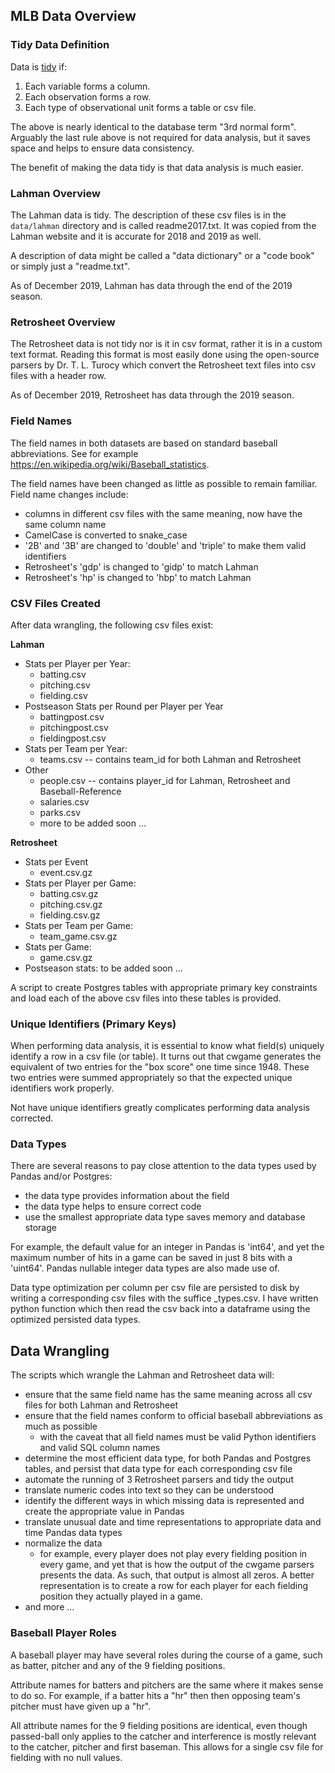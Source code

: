 ## MLB Data Overview

### Tidy Data Definition

Data is [tidy](https://en.wikipedia.org/wiki/Tidy_data) if:

1. Each variable forms a column.
2. Each observation forms a row.
3. Each type of observational unit forms a table or csv file.

The above is nearly identical to the database term "3rd normal form".  Arguably the last rule above is not required for data analysis, but it saves space and helps to ensure data consistency.

The benefit of making the data tidy is that data analysis is much easier.

### Lahman Overview

The Lahman data is tidy.  The description of these csv files is in the `data/lahman` directory and is called readme2017.txt.  It was copied from the Lahman website and it is accurate for 2018 and 2019 as well.

A description of data might be called a "data dictionary" or a "code book" or simply just a "readme.txt".

As of December 2019, Lahman has data through the end of the 2019 season.  

### Retrosheet Overview

The Retrosheet data is not tidy nor is it in csv format, rather it is in a custom text format.  Reading this format is most easily done using the open-source parsers by Dr. T. L.  Turocy which convert the Retrosheet text files into csv files with a header row.

As of December 2019, Retrosheet has data through the 2019 season.

### Field Names

The field names in both datasets are based on standard baseball abbreviations.  See for example https://en.wikipedia.org/wiki/Baseball_statistics.

The field names have been changed as little as possible to remain familiar.  Field name changes include:

* columns in different csv files with the same meaning, now have the same column name
* CamelCase is converted to snake_case
* '2B' and '3B' are changed to 'double' and 'triple' to make them valid identifiers
* Retrosheet's 'gdp' is changed to 'gidp' to match Lahman
* Retrosheet's 'hp' is changed to 'hbp' to match Lahman 

### CSV Files Created

After data wrangling, the following csv files exist:

**Lahman**

* Stats per Player per Year:
  * batting.csv
  * pitching.csv
  * fielding.csv
* Postseason Stats per Round per Player per Year
  * battingpost.csv
  * pitchingpost.csv
  * fieldingpost.csv
* Stats per Team per Year:
  * teams.csv -- contains team_id for both Lahman and Retrosheet
* Other
  * people.csv -- contains player_id for Lahman, Retrosheet and Baseball-Reference
  * salaries.csv
  * parks.csv
  * more to be added soon ...
  

**Retrosheet**  

* Stats per Event
  * event.csv.gz
* Stats per Player per Game:
  * batting.csv.gz
  * pitching.csv.gz
  * fielding.csv.gz
* Stats per Team per Game:
  * team_game.csv.gz
* Stats per Game:
  * game.csv.gz
* Postseason stats: to be added soon ...

A script to create Postgres tables with appropriate primary key constraints and load each of the above csv files into these tables is provided.

### Unique Identifiers (Primary Keys)

When performing data analysis, it is essential to know what field(s) uniquely identify a row in a csv file (or table).  It turns out that cwgame generates the equivalent of two entries for the "box score" one time since 1948.  These two entries were summed appropriately so that the expected unique identifiers work properly.

Not have unique identifiers greatly complicates performing data analysis corrected.

### Data Types

There are several reasons to pay close attention to the data types used by Pandas and/or Postgres:

* the data type provides information about the field
* the data type helps to ensure correct code
* use the smallest appropriate data type saves memory and database storage

For example, the default value for an integer in Pandas is 'int64', and yet the maximum number of hits in a game can be saved in just 8 bits with a 'uint64'.  Pandas nullable integer data types are also made use of.

Data type optimization per column per csv file are persisted to disk by writing a corresponding csv files with the suffice _types.csv.  I have written python function which then read the csv back into a dataframe using the optimized persisted data types.

## Data Wrangling

The scripts which wrangle the Lahman and Retrosheet data will:

* ensure that the same field name has the same meaning across all csv files for both Lahman and Retrosheet
* ensure that the field names conform to official baseball abbreviations as much as possible
  * with the caveat that all field names must be valid Python identifiers and valid SQL column names
* determine the most efficient data type, for both Pandas and Postgres tables, and persist that data type for each corresponding csv file
* automate the running of 3 Retrosheet parsers and tidy the output
* translate numeric codes into text so they can be understood
* identify the different ways in which missing data is represented and create the appropriate value in Pandas
* translate unusual date and time representations to appropriate data and time Pandas data types
* normalize the data
  * for example, every player does not play every fielding position in every game, and yet that is how the output of the cwgame parsers presents the data.  As such, that output is almost all zeros.  A better representation is to create a row for each player for each fielding position they actually played  in a game.
* and more ...

### Baseball Player Roles

A baseball player may have several roles during the course of a game, such as batter, pitcher and any of the 9 fielding positions.

Attribute names for batters and pitchers are the same where it makes sense to do so.  For example, if a batter hits a "hr" then then opposing team's pitcher must have given up a "hr".

All attribute names for the 9 fielding positions are identical, even though passed-ball only applies to the catcher and interference is mostly relevant to the catcher, pitcher and first baseman.  This allows for a single csv file for fielding with no null values.